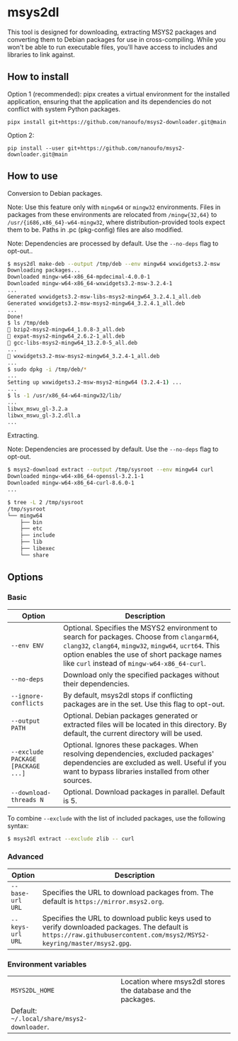 # msys2dl

This tool is designed for downloading, extracting MSYS2 packages and converting them to Debian packages for use in
cross-compiling. While you won't be able to run executable files, you'll have access to includes and libraries to link
against.

## How to install

Option 1 (recommended): pipx creates a virtual environment for the installed application, ensuring that the application
and its dependencies do not conflict with system Python packages.

```
pipx install git+https://github.com/nanoufo/msys2-downloader.git@main
```

Option 2:

```
pip install --user git+https://github.com/nanoufo/msys2-downloader.git@main
```

## How to use

Conversion to Debian packages.

Note: Use this feature only with `mingw64` or `mingw32` environments. Files in packages from these environments are
relocated from `/mingw{32,64}` to `/usr/{i686,x86_64}-w64-mingw32`, where distribution-provided tools expect them to be.
Paths in .pc (pkg-config) files are also modified.

Note: Dependencies are processed by default. Use the `--no-deps` flag to opt-out..

```bash
$ msys2dl make-deb --output /tmp/deb --env mingw64 wxwidgets3.2-msw
Downloading packages...
Downloaded mingw-w64-x86_64-mpdecimal-4.0.0-1
Downloaded mingw-w64-x86_64-wxwidgets3.2-msw-3.2.4-1
...
Generated wxwidgets3.2-msw-libs-msys2-mingw64_3.2.4.1_all.deb
Generated wxwidgets3.2-msw-msys2-mingw64_3.2.4.1_all.deb
...
Done!
$ ls /tmp/deb
 bzip2-msys2-mingw64_1.0.8-3_all.deb
 expat-msys2-mingw64_2.6.2-1_all.deb
 gcc-libs-msys2-mingw64_13.2.0-5_all.deb
...
 wxwidgets3.2-msw-msys2-mingw64_3.2.4-1_all.deb
...
$ sudo dpkg -i /tmp/deb/*
...
Setting up wxwidgets3.2-msw-msys2-mingw64 (3.2.4-1) ...
...
$ ls -1 /usr/x86_64-w64-mingw32/lib/
...
libwx_mswu_gl-3.2.a
libwx_mswu_gl-3.2.dll.a
...
```

Extracting.

Note: Dependencies are processed by default. Use the `--no-deps` flag to opt-out.

```bash
$ msys2-download extract --output /tmp/sysroot --env mingw64 curl
Downloaded mingw-w64-x86_64-openssl-3.2.1-1
Downloaded mingw-w64-x86_64-curl-8.6.0-1
...

$ tree -L 2 /tmp/sysroot
/tmp/sysroot
└── mingw64
    ├── bin
    ├── etc
    ├── include
    ├── lib
    ├── libexec
    └── share
```

## Options

### Basic

| Option                            | Description                                                                                                                                                                                                                                          |
|-----------------------------------|------------------------------------------------------------------------------------------------------------------------------------------------------------------------------------------------------------------------------------------------------|
| `--env ENV`                       | Optional. Specifies the MSYS2 environment to search for packages. Choose from `clangarm64`, `clang32`, `clang64`, `mingw32`, `mingw64`, `ucrt64`. This option enables the use of short package names like `curl` instead of `mingw-w64-x86_64-curl`. |
| `--no-deps`                       | Download only the specified packages without their dependencies.                                                                                                                                                                                     |
| `--ignore-conflicts`              | By default, msys2dl stops if conflicting packages are in the set. Use this flag to opt-out.                                                                                                                                                          |
| `--output PATH`                   | Optional. Debian packages generated or extracted files will be located in this directory. By default, the current directory will be used.                                                                                                            |
| `--exclude PACKAGE [PACKAGE ...]` | Optional. Ignores these packages. When resolving dependencies, excluded packages' dependencies are excluded as well. Useful if you want to bypass libraries installed from other sources.                                                            |
| `--download-threads N`            | Optional. Download packages in parallel. Default is 5.                                                                                                                                                                                               |

To combine `--exclude` with the list of included packages, use the following syntax:

```bash
$ msys2dl extract --exclude zlib -- curl 
```

### Advanced

| Option           | Description                                                                                                                                                            |
|------------------|------------------------------------------------------------------------------------------------------------------------------------------------------------------------|
| `--base-url URL` | Specifies the URL to download packages from. The default is `https://mirror.msys2.org`.                                                                                |
| `--keys-url URL` | Specifies the URL to download public keys used to verify downloaded packages. The default is `https://raw.githubusercontent.com/msys2/MSYS2-keyring/master/msys2.gpg`. |

### Environment variables

|                                             |                                                              |
|---------------------------------------------|--------------------------------------------------------------|
| `MSYS2DL_HOME`                              | Location where msys2dl stores the database and the packages. |
| Default: `~/.local/share/msys2-downloader`. |                                                              |
